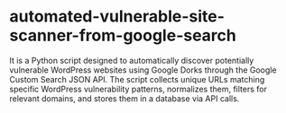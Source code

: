 # automated-vulnerable-site-scanner-from-google-search
It is a Python script designed to automatically discover potentially vulnerable WordPress websites using Google Dorks through the Google Custom Search JSON API. The script collects unique URLs matching specific WordPress vulnerability patterns, normalizes them, filters for relevant domains, and stores them in a database via API calls.
